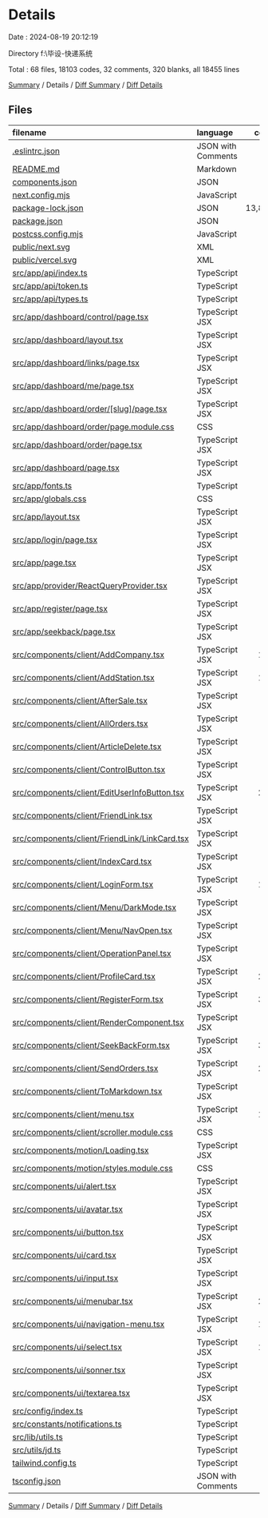 # Details

Date : 2024-08-19 20:12:19

Directory f:\\毕设-快递系统

Total : 68 files,  18103 codes, 32 comments, 320 blanks, all 18455 lines

[Summary](results.md) / Details / [Diff Summary](diff.md) / [Diff Details](diff-details.md)

## Files
| filename | language | code | comment | blank | total |
| :--- | :--- | ---: | ---: | ---: | ---: |
| [.eslintrc.json](/.eslintrc.json) | JSON with Comments | 3 | 0 | 1 | 4 |
| [README.md](/README.md) | Markdown | 23 | 0 | 14 | 37 |
| [components.json](/components.json) | JSON | 17 | 0 | 0 | 17 |
| [next.config.mjs](/next.config.mjs) | JavaScript | 2 | 1 | 2 | 5 |
| [package-lock.json](/package-lock.json) | JSON | 13,893 | 0 | 1 | 13,894 |
| [package.json](/package.json) | JSON | 61 | 0 | 1 | 62 |
| [postcss.config.mjs](/postcss.config.mjs) | JavaScript | 6 | 1 | 2 | 9 |
| [public/next.svg](/public/next.svg) | XML | 1 | 0 | 0 | 1 |
| [public/vercel.svg](/public/vercel.svg) | XML | 1 | 0 | 0 | 1 |
| [src/app/api/index.ts](/src/app/api/index.ts) | TypeScript | 37 | 0 | 5 | 42 |
| [src/app/api/token.ts](/src/app/api/token.ts) | TypeScript | 25 | 0 | 3 | 28 |
| [src/app/api/types.ts](/src/app/api/types.ts) | TypeScript | 13 | 0 | 3 | 16 |
| [src/app/dashboard/control/page.tsx](/src/app/dashboard/control/page.tsx) | TypeScript JSX | 43 | 0 | 2 | 45 |
| [src/app/dashboard/layout.tsx](/src/app/dashboard/layout.tsx) | TypeScript JSX | 28 | 0 | 4 | 32 |
| [src/app/dashboard/links/page.tsx](/src/app/dashboard/links/page.tsx) | TypeScript JSX | 9 | 0 | 3 | 12 |
| [src/app/dashboard/me/page.tsx](/src/app/dashboard/me/page.tsx) | TypeScript JSX | 10 | 0 | 3 | 13 |
| [src/app/dashboard/order/[slug]/page.tsx](/src/app/dashboard/order/%5Bslug%5D/page.tsx) | TypeScript JSX | 40 | 5 | 8 | 53 |
| [src/app/dashboard/order/page.module.css](/src/app/dashboard/order/page.module.css) | CSS | 20 | 0 | 2 | 22 |
| [src/app/dashboard/order/page.tsx](/src/app/dashboard/order/page.tsx) | TypeScript JSX | 17 | 0 | 3 | 20 |
| [src/app/dashboard/page.tsx](/src/app/dashboard/page.tsx) | TypeScript JSX | 4 | 0 | 2 | 6 |
| [src/app/fonts.ts](/src/app/fonts.ts) | TypeScript | 13 | 0 | 4 | 17 |
| [src/app/globals.css](/src/app/globals.css) | CSS | 56 | 0 | 21 | 77 |
| [src/app/layout.tsx](/src/app/layout.tsx) | TypeScript JSX | 40 | 1 | 6 | 47 |
| [src/app/login/page.tsx](/src/app/login/page.tsx) | TypeScript JSX | 9 | 0 | 3 | 12 |
| [src/app/page.tsx](/src/app/page.tsx) | TypeScript JSX | 10 | 0 | 1 | 11 |
| [src/app/provider/ReactQueryProvider.tsx](/src/app/provider/ReactQueryProvider.tsx) | TypeScript JSX | 9 | 0 | 5 | 14 |
| [src/app/register/page.tsx](/src/app/register/page.tsx) | TypeScript JSX | 9 | 0 | 2 | 11 |
| [src/app/seekback/page.tsx](/src/app/seekback/page.tsx) | TypeScript JSX | 9 | 0 | 2 | 11 |
| [src/components/client/AddCompany.tsx](/src/components/client/AddCompany.tsx) | TypeScript JSX | 141 | 0 | 2 | 143 |
| [src/components/client/AddStation.tsx](/src/components/client/AddStation.tsx) | TypeScript JSX | 141 | 0 | 3 | 144 |
| [src/components/client/AfterSale.tsx](/src/components/client/AfterSale.tsx) | TypeScript JSX | 30 | 0 | 4 | 34 |
| [src/components/client/AllOrders.tsx](/src/components/client/AllOrders.tsx) | TypeScript JSX | 30 | 0 | 4 | 34 |
| [src/components/client/ArticleDelete.tsx](/src/components/client/ArticleDelete.tsx) | TypeScript JSX | 47 | 1 | 1 | 49 |
| [src/components/client/ControlButton.tsx](/src/components/client/ControlButton.tsx) | TypeScript JSX | 67 | 0 | 4 | 71 |
| [src/components/client/EditUserInfoButton.tsx](/src/components/client/EditUserInfoButton.tsx) | TypeScript JSX | 216 | 0 | 6 | 222 |
| [src/components/client/FriendLink.tsx](/src/components/client/FriendLink.tsx) | TypeScript JSX | 54 | 0 | 3 | 57 |
| [src/components/client/FriendLink/LinkCard.tsx](/src/components/client/FriendLink/LinkCard.tsx) | TypeScript JSX | 40 | 0 | 5 | 45 |
| [src/components/client/IndexCard.tsx](/src/components/client/IndexCard.tsx) | TypeScript JSX | 94 | 0 | 2 | 96 |
| [src/components/client/LoginForm.tsx](/src/components/client/LoginForm.tsx) | TypeScript JSX | 176 | 1 | 2 | 179 |
| [src/components/client/Menu/DarkMode.tsx](/src/components/client/Menu/DarkMode.tsx) | TypeScript JSX | 65 | 0 | 3 | 68 |
| [src/components/client/Menu/NavOpen.tsx](/src/components/client/Menu/NavOpen.tsx) | TypeScript JSX | 55 | 0 | 3 | 58 |
| [src/components/client/OperationPanel.tsx](/src/components/client/OperationPanel.tsx) | TypeScript JSX | 88 | 0 | 2 | 90 |
| [src/components/client/ProfileCard.tsx](/src/components/client/ProfileCard.tsx) | TypeScript JSX | 208 | 10 | 8 | 226 |
| [src/components/client/RegisterForm.tsx](/src/components/client/RegisterForm.tsx) | TypeScript JSX | 359 | 3 | 9 | 371 |
| [src/components/client/RenderComponent.tsx](/src/components/client/RenderComponent.tsx) | TypeScript JSX | 21 | 0 | 2 | 23 |
| [src/components/client/SeekBackForm.tsx](/src/components/client/SeekBackForm.tsx) | TypeScript JSX | 317 | 2 | 8 | 327 |
| [src/components/client/SendOrders.tsx](/src/components/client/SendOrders.tsx) | TypeScript JSX | 284 | 6 | 8 | 298 |
| [src/components/client/ToMarkdown.tsx](/src/components/client/ToMarkdown.tsx) | TypeScript JSX | 20 | 0 | 2 | 22 |
| [src/components/client/menu.tsx](/src/components/client/menu.tsx) | TypeScript JSX | 174 | 0 | 5 | 179 |
| [src/components/client/scroller.module.css](/src/components/client/scroller.module.css) | CSS | 11 | 0 | 0 | 11 |
| [src/components/motion/Loading.tsx](/src/components/motion/Loading.tsx) | TypeScript JSX | 64 | 0 | 13 | 77 |
| [src/components/motion/styles.module.css](/src/components/motion/styles.module.css) | CSS | 54 | 0 | 10 | 64 |
| [src/components/ui/alert.tsx](/src/components/ui/alert.tsx) | TypeScript JSX | 53 | 0 | 7 | 60 |
| [src/components/ui/avatar.tsx](/src/components/ui/avatar.tsx) | TypeScript JSX | 44 | 0 | 7 | 51 |
| [src/components/ui/button.tsx](/src/components/ui/button.tsx) | TypeScript JSX | 52 | 0 | 7 | 59 |
| [src/components/ui/card.tsx](/src/components/ui/card.tsx) | TypeScript JSX | 82 | 0 | 9 | 91 |
| [src/components/ui/input.tsx](/src/components/ui/input.tsx) | TypeScript JSX | 21 | 0 | 5 | 26 |
| [src/components/ui/menubar.tsx](/src/components/ui/menubar.tsx) | TypeScript JSX | 217 | 0 | 20 | 237 |
| [src/components/ui/navigation-menu.tsx](/src/components/ui/navigation-menu.tsx) | TypeScript JSX | 115 | 0 | 12 | 127 |
| [src/components/ui/select.tsx](/src/components/ui/select.tsx) | TypeScript JSX | 146 | 0 | 15 | 161 |
| [src/components/ui/sonner.tsx](/src/components/ui/sonner.tsx) | TypeScript JSX | 26 | 0 | 6 | 32 |
| [src/components/ui/textarea.tsx](/src/components/ui/textarea.tsx) | TypeScript JSX | 20 | 0 | 5 | 25 |
| [src/config/index.ts](/src/config/index.ts) | TypeScript | 9 | 0 | 1 | 10 |
| [src/constants/notifications.ts](/src/constants/notifications.ts) | TypeScript | 17 | 0 | 5 | 22 |
| [src/lib/utils.ts](/src/lib/utils.ts) | TypeScript | 5 | 0 | 2 | 7 |
| [src/utils/jd.ts](/src/utils/jd.ts) | TypeScript | 18 | 0 | 2 | 20 |
| [tailwind.config.ts](/tailwind.config.ts) | TypeScript | 88 | 1 | 4 | 93 |
| [tsconfig.json](/tsconfig.json) | JSON with Comments | 26 | 0 | 1 | 27 |

[Summary](results.md) / Details / [Diff Summary](diff.md) / [Diff Details](diff-details.md)